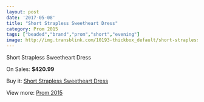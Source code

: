 ```yaml
---
layout: post
date: '2017-05-08'
title: "Short Strapless Sweetheart Dress"
category: Prom 2015
tags: ["beaded","brand","prom","short","evening"]
image: http://img.transblink.com/10193-thickbox_default/short-strapless-sweetheart-dress.jpg
---
```

Short Strapless Sweetheart Dress

On Sales: **$420.99**
<a href="https://www.transblink.com/en/prom-2015/3309-short-strapless-sweetheart-dress.html"><amp-img layout="responsive" width="600" height="600" src="//img.transblink.com/10193-thickbox_default/short-strapless-sweetheart-dress.jpg" alt="Short Strapless Sweetheart Dress 0" /></a>
<a href="https://www.transblink.com/en/prom-2015/3309-short-strapless-sweetheart-dress.html"><amp-img layout="responsive" width="600" height="600" src="//img.transblink.com/10195-thickbox_default/short-strapless-sweetheart-dress.jpg" alt="Short Strapless Sweetheart Dress 1" /></a>
<a href="https://www.transblink.com/en/prom-2015/3309-short-strapless-sweetheart-dress.html"><amp-img layout="responsive" width="600" height="600" src="//img.transblink.com/10194-thickbox_default/short-strapless-sweetheart-dress.jpg" alt="Short Strapless Sweetheart Dress 2" /></a>

Buy it: [Short Strapless Sweetheart Dress](https://www.transblink.com/en/prom-2015/3309-short-strapless-sweetheart-dress.html "Short Strapless Sweetheart Dress")

View more: [Prom 2015](https://www.transblink.com/en/10-prom-2015 "Prom 2015")